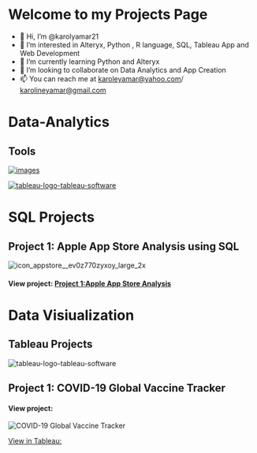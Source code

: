 # Welcome to my Projects Page

- 👋 Hi, I’m @karolyamar21
- 👀 I’m interested in Alteryx, Python , R language, SQL, Tableau App and Web Development
- 🌱 I’m currently learning Python and Alteryx
- 💞️ I’m looking to collaborate on Data Analytics and App Creation
- 📫 You can reach me at karoleyamar@yahoo.com/ karolineyamar@gmail.com




# Data-Analytics

## Tools

[![images](https://github.com/karolyamar21/karolyamar21/assets/137465006/bbc2206b-3b42-4cca-b8c5-b707e92999a4)](https://github.com/karolyamar21#sql-projects)

[![tableau-logo-tableau-software](https://github.com/karolyamar21/karolyamar21/assets/137465006/2c2a4f91-1db7-4f1e-97b7-7f1d1f868bff)](https://github.com/karolyamar21#tableau-prjects)







# SQL Projects 

## Project 1: Apple App Store Analysis using SQL

![icon_appstore__ev0z770zyxoy_large_2x](https://github.com/karolyamar21/karolyamar21/assets/137465006/8e04d80e-6b1f-433d-8094-3d0e62e63e6c)


#### View project: [Project 1:Apple App Store Analysis](https://karolyamar21.github.io/Project-1-Apple-App-Store-Analysis-using-SQL/)



# Data Visiualization

## Tableau Projects

![tableau-logo-tableau-software](https://github.com/karolyamar21/karolyamar21/assets/137465006/9d80aaf1-8f0c-4c03-abe7-c3e3942a8e09)


## Project 1: COVID-19 Global Vaccine Tracker

#### View project: 


![COVID-19 Global Vaccine Tracker](https://github.com/karolyamar21/karolyamar21/assets/137465006/ec1dec76-9956-4a6c-acd7-852c1fea7eef)


[View in Tableau:](https://public.tableau.com/views/COVID-19GlobalVaccineTracker_17097404892030/COVID-19GlobalVaccineTracker?:language=en-US&:sid=&:display_count=n&:origin=viz_share_link)
